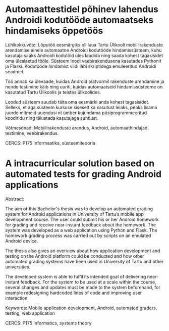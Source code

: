 # Automaattestidel põhinev lahendus Androidi kodutööde automaatseks hindamiseks õppetöös

Lühikokkuvõte:
Lõputöö eesmärgiks oli luua Tartu Ülikooli mobiilirakenduste arendamise ainele automaatne Androidi kodutööde hindamissüsteem, kuhu kasutaja saaks Androidi kodutöid üles laadida ning saada kohest tagasisidet oma üleslaetud tööle. Süsteem loodi veebirakendusena kasutades Pythonit ja Flaski. Kodutööde hindamist viidi läbi skriptidega emuleeritud Androidi seadmel. 

Töö annab ka ülevaade, kuidas Android platvormil rakenduste arendamine ja nende testimine käib ning uuriti, kuidas automaatseid hindamissüsteeme on kasutatud Tartu Ülikoolis ja teistes ülikoolides. 

Loodud süsteem suudab täita oma eesmärki anda kohest tagasisidet. Selleks, et aga süsteem kursuse siseselt ka kasutust leiaks, peaks lisama juurde mitmeid uuendusi nt ümber kujundama püsiprogrammeeritud koodiridu ning täiustada kasutajaga suhtlust. 

Võtmesõnad:
Mobiilirakenduste arendus, Android, automaathindajad, testimine, veebirakendus. 

CERCS:
P175 Informaatika, süsteemiteooria 


# A intracurricular solution based on automated tests for grading Android applications

Abstract:

The aim of this Bachelor's thesis was to develop an automated grading system for Android applications in University of Tartu’s mobile app development course. The user could submit his or her Android homework for grading and receive near-instant feedback about the homework. The system was developed as a web application using Python and Flask. The homework grading process was carried out by scripts on an emulated Android device.

The thesis also gives an overview about how application development and testing on the Android platform could be conducted and how other automated grading systems have been used in University of Tartu and other universities. 

The developed system is able to fulfil its intended goal of delivering near-instant feedback. For the system to be used at a scale within the course, several changes and updates must be made to the system beforehand, for example redesigning hardcoded lines of code and improving user interaction. 

Keywords:
Mobile application development, Android, automated graders, testing, web application

CERCS: 
P175 Informatics, systems theory
